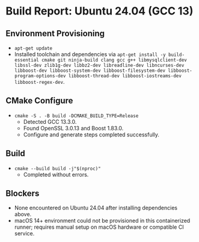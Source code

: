 # Build Report: Ubuntu 24.04 (GCC 13)

## Environment Provisioning
- `apt-get update`
- Installed toolchain and dependencies via `apt-get install -y build-essential cmake git ninja-build clang gcc g++ libmysqlclient-dev libssl-dev zlib1g-dev libbz2-dev libreadline-dev libncurses-dev libboost-dev libboost-system-dev libboost-filesystem-dev libboost-program-options-dev libboost-thread-dev libboost-iostreams-dev libboost-regex-dev`.

## CMake Configure
- `cmake -S . -B build -DCMAKE_BUILD_TYPE=Release`
  - Detected GCC 13.3.0.
  - Found OpenSSL 3.0.13 and Boost 1.83.0.
  - Configure and generate steps completed successfully.

## Build
- `cmake --build build -j"$(nproc)"`
  - Completed without errors.

## Blockers
- None encountered on Ubuntu 24.04 after installing dependencies above.
- macOS 14+ environment could not be provisioned in this containerized runner; requires manual setup on macOS hardware or compatible CI service.
